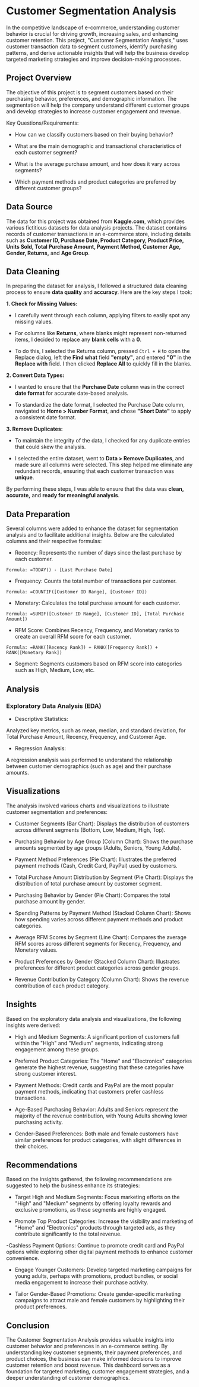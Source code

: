 # Customer Segmentation Analysis

In the competitive landscape of e-commerce, understanding customer behavior is crucial for driving growth, increasing sales, and enhancing customer retention. This project, "Customer Segmentation Analysis," uses customer transaction data to segment customers, identify purchasing patterns, and derive actionable insights that will help the business develop targeted marketing strategies and improve decision-making processes.

## Project Overview

The objective of this project is to segment customers based on their purchasing behavior, preferences, and demographic information. The segmentation will help the company understand different customer groups and develop strategies to increase customer engagement and revenue.

Key Questions/Requirements:

- How can we classify customers based on their buying behavior? 

- What are the main demographic and transactional characteristics of each customer segment?

- What is the average purchase amount, and how does it vary across segments?

- Which payment methods and product categories are preferred by different customer groups?

## Data Source

The data for this project was obtained from **Kaggle.com**, which provides various fictitious datasets for data analysis projects. The dataset contains records of customer transactions in an e-commerce store, including details such as **Customer ID, Purchase Date, Product Category, Product Price, Units Sold, Total Purchase Amount, Payment Method, Customer Age, Gender, Returns,** and **Age Group**.

## Data Cleaning

In preparing the dataset for analysis, I followed a structured data cleaning process to ensure **data quality** and **accuracy**. Here are the key steps I took:

**1. Check for Missing Values:**

- I carefully went through each column, applying filters to easily spot any missing values.

- For columns like **Returns**, where blanks might represent non-returned items, I decided to replace any **blank cells** with a **0**.

- To do this, I selected the Returns column, pressed ``Ctrl + H`` to open the Replace dialog, left the **Find what** field **"empty"**, and entered **"0"** in the **Replace with** field. I then clicked **Replace All** to quickly fill in the blanks.

**2. Convert Data Types:**

- I wanted to ensure that the **Purchase Date** column was in the correct **date format** for accurate date-based analysis.

- To standardize the date format, I selected the Purchase Date column, navigated to **Home > Number Format**, and chose **"Short Date"** to apply a consistent date format.

**3. Remove Duplicates:**

- To maintain the integrity of the data, I checked for any duplicate entries that could skew the analysis.

- I selected the entire dataset, went to **Data > Remove Duplicates**, and made sure all columns were selected. This step helped me eliminate any redundant records, ensuring that each customer transaction was **unique**.

By performing these steps, I was able to ensure that the data was **clean, accurate,** and **ready for meaningful analysis**.

## Data Preparation

Several columns were added to enhance the dataset for segmentation analysis and to facilitate additional insights. Below are the calculated columns and their respective formulas:

- Recency: Represents the number of days since the last purchase by each customer.

``Formula: =TODAY() - [Last Purchase Date]``

- Frequency: Counts the total number of transactions per customer.

``Formula: =COUNTIF([Customer ID Range], [Customer ID])``

- Monetary: Calculates the total purchase amount for each customer.

``Formula: =SUMIF([Customer ID Range], [Customer ID], [Total Purchase Amount])``

- RFM Score: Combines Recency, Frequency, and Monetary ranks to create an overall RFM score for each customer.

``Formula: =RANK([Recency Rank]) + RANK([Frequency Rank]) + RANK([Monetary Rank])``

- Segment: Segments customers based on RFM score into categories such as High, Medium, Low, etc.

## Analysis

### Exploratory Data Analysis (EDA)

- Descriptive Statistics:

Analyzed key metrics, such as mean, median, and standard deviation, for Total Purchase Amount, Recency, Frequency, and Customer Age.

- Regression Analysis:

A regression analysis was performed to understand the relationship between customer demographics (such as age) and their purchase amounts.

## Visualizations

The analysis involved various charts and visualizations to illustrate customer segmentation and preferences:

- Customer Segments (Bar Chart): Displays the distribution of customers across different segments (Bottom, Low, Medium, High, Top).

- Purchasing Behavior by Age Group (Column Chart): Shows the purchase amounts segmented by age groups (Adults, Seniors, Young Adults).

- Payment Method Preferences (Pie Chart): Illustrates the preferred payment methods (Cash, Credit Card, PayPal) used by customers.

- Total Purchase Amount Distribution by Segment (Pie Chart): Displays the distribution of total purchase amount by customer segment.

- Purchasing Behavior by Gender (Pie Chart): Compares the total purchase amount by gender.

- Spending Patterns by Payment Method (Stacked Column Chart): Shows how spending varies across different payment methods and product categories.

- Average RFM Scores by Segment (Line Chart): Compares the average RFM scores across different segments for Recency, Frequency, and Monetary values.

- Product Preferences by Gender (Stacked Column Chart): Illustrates preferences for different product categories across gender groups.

- Revenue Contribution by Category (Column Chart): Shows the revenue contribution of each product category.

## Insights

Based on the exploratory data analysis and visualizations, the following insights were derived:

- High and Medium Segments: A significant portion of customers fall within the "High" and "Medium" segments, indicating strong engagement among these groups.

- Preferred Product Categories: The "Home" and "Electronics" categories generate the highest revenue, suggesting that these categories have strong customer interest.

- Payment Methods: Credit cards and PayPal are the most popular payment methods, indicating that customers prefer cashless transactions.

- Age-Based Purchasing Behavior: Adults and Seniors represent the majority of the revenue contribution, with Young Adults showing lower purchasing activity.

- Gender-Based Preferences: Both male and female customers have similar preferences for product categories, with slight differences in their choices.

## Recommendations

Based on the insights gathered, the following recommendations are suggested to help the business enhance its strategies:

- Target High and Medium Segments: Focus marketing efforts on the "High" and "Medium" segments by offering loyalty rewards and exclusive promotions, as these segments are highly engaged.

- Promote Top Product Categories: Increase the visibility and marketing of "Home" and "Electronics" products through targeted ads, as they contribute significantly to the total revenue.

-Cashless Payment Options: Continue to promote credit card and PayPal options while exploring other digital payment methods to enhance customer convenience.

- Engage Younger Customers: Develop targeted marketing campaigns for young adults, perhaps with promotions, product bundles, or social media engagement to increase their purchase activity.

- Tailor Gender-Based Promotions: Create gender-specific marketing campaigns to attract male and female customers by highlighting their product preferences.

## Conclusion

The Customer Segmentation Analysis provides valuable insights into customer behavior and preferences in an e-commerce setting. By understanding key customer segments, their payment preferences, and product choices, the business can make informed decisions to improve customer retention and boost revenue. This dashboard serves as a foundation for targeted marketing, customer engagement strategies, and a deeper understanding of customer demographics.

